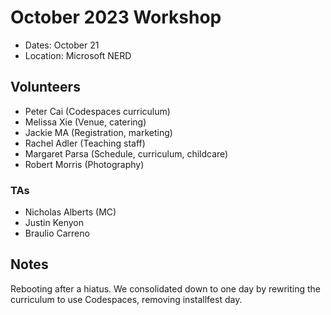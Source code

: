 # October 2023 Workshop

* Dates: October 21
* Location: Microsoft NERD

## Volunteers

* Peter Cai (Codespaces curriculum)
* Melissa Xie (Venue, catering)
* Jackie MA (Registration, marketing)
* Rachel Adler (Teaching staff)
* Margaret Parsa (Schedule, curriculum, childcare)
* Robert Morris (Photography)

### TAs

* Nicholas Alberts (MC)
* Justin Kenyon
* Braulio Carreno

## Notes

Rebooting after a hiatus. We consolidated down to one day by rewriting the curriculum to use Codespaces, removing installfest day.
